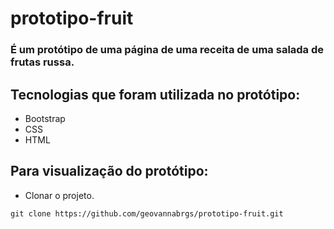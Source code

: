 # prototipo-fruit

### É um protótipo de uma página de uma receita de uma salada de frutas russa.

## Tecnologias que foram utilizada no protótipo:

 - Bootstrap
 - CSS
 - HTML

 ## Para visualização do protótipo:

  - Clonar o projeto.

  ```git clone https://github.com/geovannabrgs/prototipo-fruit.git```





